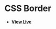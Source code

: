 # CSS Border

- [**View Live**](https://tahmid-sarker.github.io/Modern-HTML-CSS-Notes/05-Box-Model-and-Positioning/05-Border/)